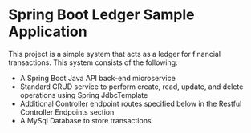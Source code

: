 # Spring Boot Ledger Sample Application 

This project is a simple system that acts as a ledger for financial transactions. This system consists of the following:
* A Spring Boot Java API back-end microservice
* Standard CRUD service to perform create, read, update, and delete operations using Spring JdbcTemplate 
* Additional Controller endpoint routes specified below in the Restful Controller Endpoints section
* A MySql Database to store transactions

